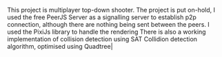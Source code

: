 This project is multiplayer top-down shooter. 
The project is put on-hold, I used the free PeerJS Server as a signalling server to establish p2p connection, although there are nothing being sent between the peers.
I used the PixiJs library to handle the rendering
There is also a working implementation of collision detection using SAT Collidion detection algorithm, optimised using Quadtree|

